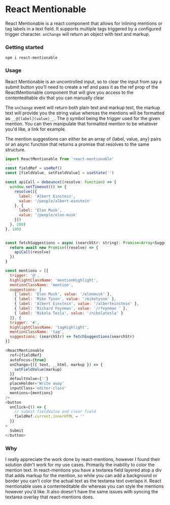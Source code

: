 # React Mentionable 

React Mentionable is a react component that allows for inlining mentions or tag labels in a text field. It supports multiple tags triggered by a configured trigger character. `onChange` will return an object with text and markup.

### Getting started
```
npm i react-mentionable
```
### Usage
React Mentionable is an uncontrolled input, so to clear the input from say a submit button you'll need to create a ref and pass it as the ref prop of the ReactMentionable component that will give you access to the contenteditable div that you can manually clear

The `onChange` event will return both plain text and markup text, the markup text will provide you the string value whereas the mentions will be formatted as `__@[label](value)__`. The `@` symbol being the trigger used for the given mention. You can then manipulate that formatted mention to be whatever you'd like, a link for example.

The mention suggestions can either be an array of {label, value, any} pairs or an async function that returns a promise that resolves to the same structure. 

```js
import ReactMentionable from 'react-mentionable'
...
const fieldRef = useRef()
const [fieldValue, setFieldValue] = useState('')

const apiCall = debounce((resolve: Function) => {
  window.setTimeout(() => {
    resolve([{
      label: 'Albert Einstein',
      value: '/people/albert-einstein'
    }, {
      label: 'Elon Musk',
      value: '/people/elon-musk'
    }]) 
  }, 200)
}, 100)


const fetchSuggestions = async (searchStr: string): Promise<Array<Suggestion>> => {
  return await new Promise((resolve) => {
    apiCall(resolve) 
  })
}

const mentions = [{
  trigger: '@',
  highlightClassName: 'mentionHighlight',
  mentionClassName: 'mention',
  suggestions: [
    { label: 'Elon Musk', value: '/elonmusk' },
    { label: 'Mike Tyson', value: '/miketyson' },
    { label: 'Albert Einstein', value: '/alberteinstein' },
    { label: 'Richard Feynman', value: '/rfeynman ' },
    { label: 'Nikola Tesla', value: '/nikolatesla' }
  ]}, {
  trigger: '#',
  highlightClassName: 'tagHighlight',
  mentionClassName: 'tag',
  suggestions: (searchStr) => fetchSuggestions(searchStr)
}]
```

```js
<ReactMentionable
  ref={fieldRef}
  autoFocus={true}
  onChange={({ text, __html, markup }) => {
    setFieldValue(markup)
  }}
  defaultValue={''}
  placeHolder='Write away'
  inputClass='editor-class'
  mentions={mentions}
/>
<button
  onClick={() => {
    // submit fieldValue and clear field
    fieldRef.current.innerHTML = ''
  }}
>
  Submit
</button>
```
### Why
I really appreciate the work done by react-mentions, however I found their solution didn't work for my use cases. Primarily the inability to color the mention text. In react-mentions you have a textarea field layered atop a div that adds markup for the mention, so while you can add a background or border you can't color the actual text as the textarea text overlaps it. React mentionable uses a contenteditable div whereas you can style the mentions however you'd like. It also doesn't have the same issues with syncing the textarea overlay that react-mentions does. 

